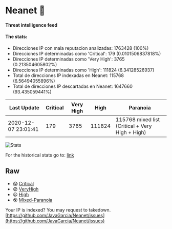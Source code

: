 # Neanet :hocho:
#### Threat intelligence feed
#### The stats:

- Direcciones IP con mala reputacion analizadas: 1763428 (100%)
- Direcciones IP determinadas como 'Critical':  179 (0.0101506837818%)
- Direcciones IP determinadas como 'Very High':  3765 (0.213504605802%)
- Direcciones IP determinadas como 'High':  111824 (6.34128526937)
- Total de direcciones IP indexadas en Neanet:  115768 (6.56494055896%)
- Total de direcciones IP descartadas en Neanet:  1647660 (93.435059441%)

| Last Update | Critical | Very High | High | Paranoia |
| --- | --- | --- | --- | --- |
| 2020-12-07 23:01:41 | 179 | 3765 | 111824 | 115768 mixed list (Critical + Very High + High)|

![Stats](https://docs.google.com/spreadsheets/d/e/2PACX-1vSnaNMIXVabIpDJjufMlzH7poXnshF3mgd8Is1g9ytUEzVsP5my4Trn8f-xkoLLQ38xpL3HtmUexLo6/pubchart?oid=501124687&format=image)

For the historical stats go to: [link](/stats.csv)
## Raw
- :scream: [Critical](https://raw.githubusercontent.com/JavaGarcia/Neanet/master/blacklists/neanet_critical.txt)
- :fearful: [VeryHigh](https://raw.githubusercontent.com/JavaGarcia/Neanet/master/blacklists/neanet_veryHigh.txtt)
- :frowning: [High](https://raw.githubusercontent.com/JavaGarcia/Neanet/master/blacklists/neanet_high.txt)
- :dizzy_face: [Mixed-Paranoia](https://raw.githubusercontent.com/JavaGarcia/Neanet/master/blacklists/neanet_all.txt)


Your IP is indexed? You may request to takedown. [https://github.com/JavaGarcia/Neanet/issues](https://github.com/JavaGarcia/Neanet/issues)
































































































































































































































































































































































































































































































































































































































































































































































































































































































































































































































































































































































































































































































































































































































































































































































































































































































































































































































































































































































































































































































































































































































































































































































































































































































































































































































































































































